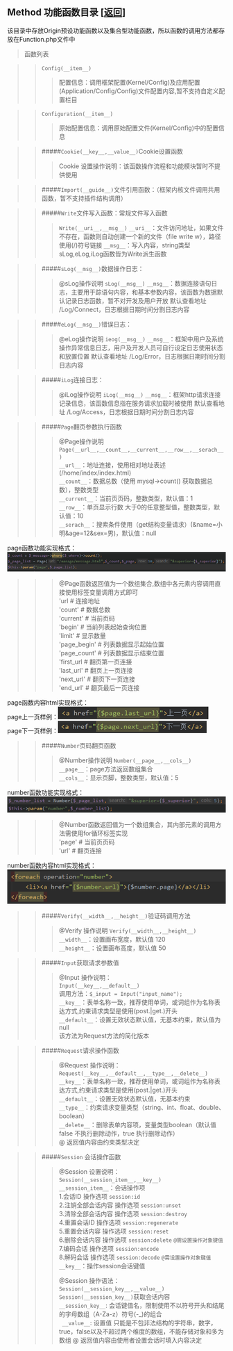 <span id='origin_method'></span>
## Method 功能函数目录 [<a href="https://github.com/shenqiwei/Origin-Framework/tree/master/Origin">返回</a>]

该目录中存放Origin预设功能函数以及集合型功能函数，所以函数的调用方法都存放在Function.php文件中
>函数列表

>> `Config(__item__)`  
>>> 配置信息：调用框架配置(Kernel/Config)及应用配置(Application/Config/Config)文件配置内容,暂不支持自定义配置栏目   

>> `Configuration(__item__)`
>>> 原始配置信息：调用原始配置文件(Kernel/Config)中的配置信息

>> #####`Cookie(__key__,__value__)`Cookie设置函数
>>> Cookie 设置操作说明：该函数操作流程和功能模块暂时不提供使用
>>> 

>> #####`Import(__guide__)`文件引用函数：（框架内核文件调用共用函数，暂不支持插件结构调用）
>>> 

>> #####`Write`文件写入函数：常规文件写入函数
>>> 
>>> `Write(__uri__,__msg__)`
>>> `__uri__`：文件访问地址，如果文件不存在，函数则自动创建一个新的文件（file write w），路径使用(/)符号链接
>>> `__msg__`：写入内容，string类型
>>> sLog,eLog,iLog函数皆为Write派生函数

>> #####`sLog(__msg__)`数据操作日志：
>>> 
>>> @sLog操作说明
>>> `sLog(__msg__)` 
>>> `__msg__`：数据连接语句日志，主要用于踪语句内容，和基本参数内容，该函数为数据默认记录日志函数，暂不对开发及用户开放
>>> 默认查看地址 /Log/Connect，日志根据日期时间分割日志内容

>> #####`eLog(__msg__)`错误日志：
>>>
>>> @eLog操作说明
>>> `ieog(__msg__)`
>>> `__msg__`：框架中用户及系统操作异常信息日志，用户及开发人员可自行设定日志使用状态和放置位置
>>> 默认查看地址 /Log/Error，日志根据日期时间分割日志内容 

>> #####`iLog`连接日志：
>>> 
>>> @iLog操作说明
>>> `iLog(__msg__)`
>>> `__msg__`：框架http请求连接记录信息，该函数信息指在服务请求加载时被使用
>>> 默认查看地址 /Log/Access，日志根据日期时间分割日志内容

>> #####`Page`翻页参数执行函数
>>> 
>>> @Page操作说明 
>>> `Page(__url__,__count__,__current__,__row__,__serach__)`   
>>> `__url__`：地址连接，使用相对地址表述 (/home/index/index.html)   
>>> `__count__`：数据总数（使用 mysql->count() 获取数据总数），整数类型   
>>> `__current__`：当前页页码，整数类型，默认值：1   
>>> `__row__`：单页显示行数 大于0的任意整型值，整数类型，默认值：10   
>>> `__serach__`：搜索条件使用（get结构变量请求）(&name=小明&age=12&sex=男)，默认值：null   

page函数功能实现格式：   
![page函数功能实现格式](https://github.com/shenqiwei/Origin-Framework/blob/master/Screenshot/mysql_page.png)   

>>> @Page函数返回值为一个数组集合,数组中各元素内容调用直接使用标签变量调用方式即可   
>>> 'url # 连接地址   
>>> 'count' # 数据总数    
>>> 'current' # 当前页码   
>>> 'begin' # 当前列表起始查询位置    
>>> 'limit' # 显示数量   
>>> 'page_begin' # 列表数据显示起始位置    
>>> 'page_count' # 列表数据显示结束位置    
>>> 'first_url # 翻页第一页连接    
>>> 'last_url' # 翻页上一页连接   
>>> 'next_url' # 翻页下一页连接   
>>> 'end_url'  # 翻页最后一页连接    

page函数内容html实现格式：  
page上一页样例：![page上一页样例](https://github.com/shenqiwei/Origin-Framework/blob/master/Screenshot/last.png)   
page下一页样例：![page下一页样例](https://github.com/shenqiwei/Origin-Framework/blob/master/Screenshot/next.png)   

>> #####`Number`页码翻页函数
>>> 
>>> @Number操作说明
>>> `Number(__page__,__cols__)`   
>>> `__page__`：page方法返回数组集合   
>>> `__cols__`：显示页脚，整数类型，默认值：5    

number函数功能实现格式：   
![number函数内容html实现格式](https://github.com/shenqiwei/Origin-Framework/blob/master/Screenshot/mysql_number_param.png)
>>> @Number函数返回值为一个数组集合，其内部元素的调用方法需使用for循环标签实现   
>>> 'page' # 当前页页码   
>>> 'url' # 翻页连接    

number函数内容html实现格式：   
![number函数内容html实现格式](https://github.com/shenqiwei/Origin-Framework/blob/master/Screenshot/mysql_number.png)

>> #####`Verify(__width__,__height__)`验证码调用方法
>>> 
>>> @Verify 操作说明
>>> `Verify(__width__,__height__)`   
>>> `__width__`：设置画布宽度，默认值 120   
>>> `__height__`：设置画布高度，默认值 50  

>> #####`Input`获取请求参数值
>>>   
>>> @Input 操作说明：   
>>> `Input(__key__,__default__)`   
>>> 调用方法：`$_input = Input("input_name");`    
>>> `__key__`：表单名称一致，推荐使用单词，或词组作为名称表达方式,约束请求类型是使用(post.|get.)开头   
>>> `__default__`：设置无效状态默认值，无基本约束，默认值为null    
>>> 该方法为Request方法的简化版本

>> #####`Request`请求操作函数
>>>   
>>> @Request 操作说明：  
>>> `Request(__key__,__default__,__type__,__delete__)`   
>>> `__key__`：表单名称一致，推荐使用单词，或词组作为名称表达方式,约束请求类型是使用(post.|get.)开头    
>>> `__default__`：设置无效状态默认值，无基本约束    
>>> `__type__`：约束请求变量类型（string、int、float、double、boolean）   
>>> `__delete__`：删除表单内容项，变量类型boolean（默认值false 不执行删除动作，true 执行删除动作）   
>>> @ 返回值内容由约束类型决定   

>> #####`Session` 会话操作函数 
>>>   
>>> @Session 设置说明：   
>>> `Session(__session_item__,__key__)`   
>>> `__session_item__`：会话操作项   
>>> 1.会话ID 操作选项 `session:id`   
>>> 2.注销全部会话内容 操作选项 `session:unset`   
>>> 3.清除全部会话内容 操作选项 `session:destroy`   
>>> 4.重置会话ID 操作选项 `session:regenerate`   
>>> 5.重置会话内容 操作选项 `session:reset`   
>>> 6.删除会话内容 操作选项 `session:delete` `@需设置操作对象键值`    
>>> 7.编码会话 操作选项 `session:encode`   
>>> 8.解码会话 操作选项 `session:decode` `@需设置操作对象键值`   
>>> `__key__`：操作session会话键值 
>>>
>>> @Session 操作语法：  
>>> `Session(__session_key__,__value__)`    
>>> `Session(__session_key__)`获取会话内容   
>>> `__session_key__`: 会话键值名，限制使用不以符号开头和结尾的字母数组（A-Za-z）符号(-_)的组合   
>>>` __value__`: 设置值 只能是不包非法结构的字符串，数字，true，false以及不超过两个维度的数组，不能存储对象和多为数组 
>>> @ 返回值内容由使用者设置会话时填入内容决定
   